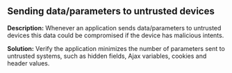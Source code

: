 
Sending data/parameters to untrusted devices
-------

**Description:**
Whenever an application sends data/parameters to untrusted devices this data could be compromised if the device has malicious intents.


**Solution:**
Verify the application minimizes the number of parameters sent to untrusted systems, such as hidden fields, Ajax variables, cookies and header values.

	